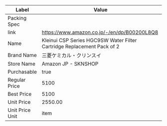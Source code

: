 | Label           | Value                                                                  |
| --------------- | ---------------------------------------------------------------------- |
| Packing Spec    |                                                                        |
| link            | https://www.amazon.co.jp/-/en/dp/B00200L8Q8                            |
| Name            | Kleinui CSP Series HGC9SW Water Filter Cartridge Replacement Pack of 2 |
| Brand Name      | 三菱ケミカル・クリンスイ                                                           |
| Store Name      | Amazon JP - SKNSHOP                                                    |
| Purchasable     | true                                                                   |
| Regular Price   | 5100                                                                   |
| Best Price      | 5100                                                                   |
| Unit Price      | 2550.00                                                                |
| Unit Price Unit | item                                                                   |
